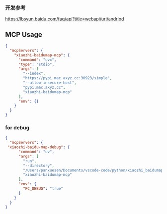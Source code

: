 ### 开发参考
https://lbsyun.baidu.com/faq/api?title=webapi/uri/andriod

## MCP Usage
```json
{
  "mcpServers": {
    "xiaozhi-baidumap-mcp": {
      "command": "uvx",
      "type": "stdio",
      "args": [
        "--index",
        "https://pypi.mac.axyz.cc:30923/simple",
        "--allow-insecure-host",
        "pypi.mac.axyz.cc",
        "xiaozhi-baidumap-mcp"
      ],
      "env": {}
    }
  }
}
```

### for debug
```json
{
  "mcpServers": {
 "xiaozhi-baidu-map-debug": {
      "command": "uv",
      "args": [
        "run",
        "--directory",
        "/Users/panxuesen/Documents/vscode-code/python/xiaozhi_baidumap_mcp",
        "xiaozhi-baidumap-mcp"
      ],
      "env": {
        "PC_DEBUG": "true"
      }
    }
  }
}
```